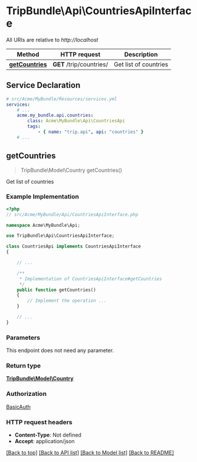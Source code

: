 # TripBundle\Api\CountriesApiInterface

All URIs are relative to *http://localhost*

Method | HTTP request | Description
------------- | ------------- | -------------
[**getCountries**](CountriesApiInterface.md#getCountries) | **GET** /trip/countries/ | Get list of countries


## Service Declaration
```yaml
# src/Acme/MyBundle/Resources/services.yml
services:
    # ...
    acme.my_bundle.api.countries:
        class: Acme\MyBundle\Api\CountriesApi
        tags:
            - { name: "trip.api", api: "countries" }
    # ...
```

## **getCountries**
> TripBundle\Model\Country getCountries()

Get list of countries

### Example Implementation
```php
<?php
// src/Acme/MyBundle/Api/CountriesApiInterface.php

namespace Acme\MyBundle\Api;

use TripBundle\Api\CountriesApiInterface;

class CountriesApi implements CountriesApiInterface
{

    // ...

    /**
     * Implementation of CountriesApiInterface#getCountries
     */
    public function getCountries()
    {
        // Implement the operation ...
    }

    // ...
}
```

### Parameters
This endpoint does not need any parameter.

### Return type

[**TripBundle\Model\Country**](../Model/Country.md)

### Authorization

[BasicAuth](../../README.md#BasicAuth)

### HTTP request headers

 - **Content-Type**: Not defined
 - **Accept**: application/json

[[Back to top]](#) [[Back to API list]](../../README.md#documentation-for-api-endpoints) [[Back to Model list]](../../README.md#documentation-for-models) [[Back to README]](../../README.md)

